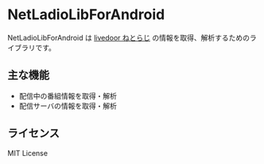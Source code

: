 # NetLadioLibForAndroid

NetLadioLibForAndroid は [livedoor ねとらじ](http://ladio.net/) の情報を取得、解析するためのライブラリです。

## 主な機能

* 配信中の番組情報を取得・解析
* 配信サーバの情報を取得・解析

## ライセンス
MIT License
